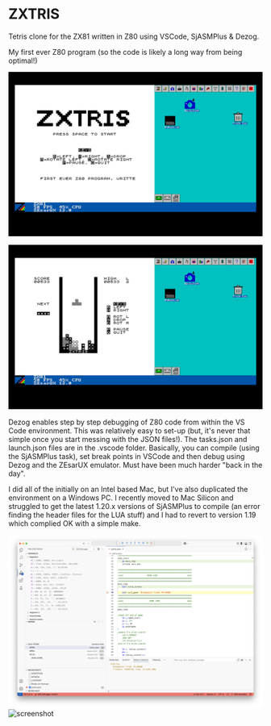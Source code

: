 # ZXTRIS 

Tetris clone for the ZX81 written in Z80 using VSCode, SjASMPlus & Dezog.

My first ever Z80 program (so the code is likely a long way from being optimal!)

![screenshot](/screenshots/ZXTRIS1.png)

![screenshot](/screenshots/ZXTRIS2.png)

Dezog enables step by step debugging of Z80 code from within the VS Code environment. This was relatively easy to set-up (but, it's never that simple once you start messing with the JSON files!). The tasks.json and launch.json files are in the .vscode folder. Basically, you can compile (using the SjASMPlus task), set break points in VSCode and then debug using Dezog and the ZEsarUX emulator. Must have been much harder "back in the day".

I did all of the initially on an Intel based Mac, but I've also duplicated the environment on a Windows PC. I recently moved to Mac Silicon and struggled to get the latest 1.20.x versions of SjASMPlus to compile (an error finding the header files for the LUA stuff) and I had to revert to version 1.19 which complied OK with a simple make.

![screenshot](/screenshots/editor.png)
![screenshot](/screenshots/Debug.png)

